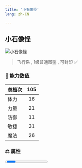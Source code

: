 ```yaml
---
title: '小石像怪'
lang: zh-CN

---
```


<RouterBack />

## 小石像怪

![小石像怪](https://user-images.githubusercontent.com/78347270/115859776-9ac52780-a46b-11eb-8faf-8b8ffce29bf6.gif) 

> 飞行系 , 1级普通图鉴<Card /> , 可封印 ✅ 


### 💪 能力数值

| 总档次       | 105           |
| :----------- |:-------------:|
| 体力      | 16   <Stars :number="1.5" />  |
| 力量      | 21   <Stars :number="2" />  |
| 防御      | 11  <Stars :number="1" />  | 
| 敏捷      | 31  <Stars :number="3" />  | 
| 魔法      | 26  <Stars :number="2.5" />   | 


### ⚖️ 属性


<Progress earth :number="5" />

<Progress water :number="5" />

<Progress fire :number="0" />

<Progress wind :number="0" />

### ✨ 技能栏 <Strong>9个</Strong>

- 攻击
- 防御

### 👶 1级出现点

- 法兰城城内 地下灵堂 全域
